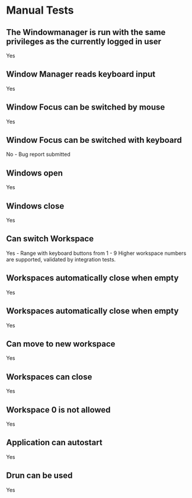 # Manual Tests

## The Windowmanager is run with the same privileges as the currently logged in user

Yes

## Window Manager reads keyboard input

Yes

## Window Focus can be switched by mouse

Yes

## Window Focus can be switched with keyboard

No - Bug report submitted

## Windows open

Yes

## Windows close

Yes

## Can switch Workspace

Yes - Range with keyboard buttons from 1 - 9
Higher workspace numbers are supported, validated by integration tests.

## Workspaces automatically close when empty

Yes

## Workspaces automatically close when empty

Yes

## Can move to new workspace

Yes

## Workspaces can close

Yes

## Workspace 0 is not allowed

Yes

## Application can autostart

Yes

## Drun can be used

Yes


